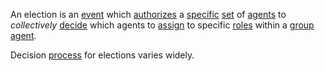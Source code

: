 An election is an [event](https://github.com/gcassel/Modular-Organization-Terminology/blob/master/terms/event.md) which [authorizes](https://github.com/gcassel/Modular-Organization-Terminology/blob/master/terms/authority.md) a [specific](https://github.com/gcassel/Modular-Organization-Terminology/blob/master/terms/specific.md) [set](https://github.com/gcassel/Modular-Organization-Terminology/blob/master/terms/set.md) of [agents](https://github.com/gcassel/Modular-Organization-Terminology/blob/master/terms/agent.md) to *collectively* [decide](https://github.com/gcassel/Modular-Organization-Terminology/blob/master/terms/decision.md) which agents to [assign](https://github.com/gcassel/Modular-Organization-Terminology/blob/master/terms/assign.md) to specific [roles](https://github.com/gcassel/Modular-Organization-Terminology/blob/master/terms/role.md) within a [group agent](https://github.com/gcassel/Modular-Organization-Terminology/blob/master/compound-terms/group-agent.md). 

Decision [process](https://github.com/gcassel/Modular-Organization-Terminology/blob/master/compound-terms/process.md) for elections varies widely.
